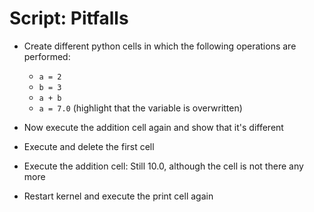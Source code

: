# Script: Pitfalls

- Create different python cells in which the following operations are performed:

  - `a = 2`
  - `b = 3`
  - `a + b`
  - `a = 7.0` (highlight that the variable is overwritten)

- Now execute the addition cell again and show that it's different

- Execute and delete the first cell

- Execute the addition cell: Still 10.0, although the cell is not there any more

- Restart kernel and execute the print cell again
